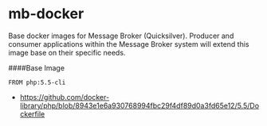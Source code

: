 # mb-docker
Base docker images for Message Broker (Quicksilver). Producer and consumer applications within the Message Broker system will extend this image base on their specific needs.

####Base Image
```
FROM php:5.5-cli
```
- https://github.com/docker-library/php/blob/8943e1e6a930768994fbc29f4df89d0a3fd65e12/5.5/Dockerfile
